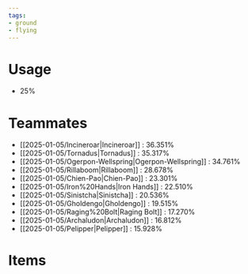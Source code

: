 ```yaml
---
tags:
- ground
- flying
---
```

# Usage
- 25%
# Teammates
- [[2025-01-05/Incineroar|Incineroar]] : 36.351%
- [[2025-01-05/Tornadus|Tornadus]] : 35.317%
- [[2025-01-05/Ogerpon-Wellspring|Ogerpon-Wellspring]] : 34.761%
- [[2025-01-05/Rillaboom|Rillaboom]] : 28.678%
- [[2025-01-05/Chien-Pao|Chien-Pao]] : 23.301%
- [[2025-01-05/Iron%20Hands|Iron Hands]] : 22.510%
- [[2025-01-05/Sinistcha|Sinistcha]] : 20.536%
- [[2025-01-05/Gholdengo|Gholdengo]] : 19.515%
- [[2025-01-05/Raging%20Bolt|Raging Bolt]] : 17.270%
- [[2025-01-05/Archaludon|Archaludon]] : 16.812%
- [[2025-01-05/Pelipper|Pelipper]] : 15.928%
# Items